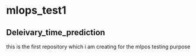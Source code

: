 # mlops_test1
## Deleivary_time_prediction
this is the first repository which i am creating for the mlpos testing purpose 

